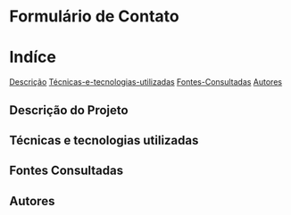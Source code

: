 # Formulário de Contato

# Indíce 
[Descrição](#descrição-do-projeto)
[Técnicas-e-tecnologias-utilizadas](#técnicas-e-tecnologias-utilizadas)
[Fontes-Consultadas](#fontes-consultadas)
[Autores](#autores)
## Descrição do Projeto

## Técnicas e tecnologias utilizadas 

## Fontes Consultadas 

## Autores
